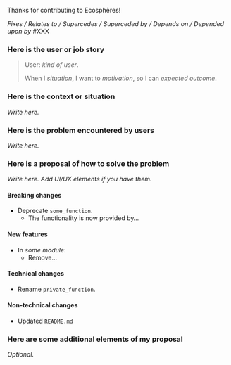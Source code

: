 Thanks for contributing to Ecosphères!

_Fixes / Relates to / Supercedes / Superceded by / Depends on / Depended upon by_ #XXX

### Here is the user or job story

> User: _kind of user_.
>
> When I _situation_,
> I want to _motivation_,
> so I can _expected outcome_.

### Here is the context or situation

_Write here._

### Here is the problem encountered by users

_Write here._

### Here is a proposal of how to solve the problem

_Write here. Add UI/UX elements if you have them._

#### Breaking changes

- Deprecate `some_function`.
  - The functionality is now provided by…

#### New features

- In _some module_:
  - Remove…

#### Technical changes

- Rename `private_function`.

#### Non-technical changes

- Updated `README.md`

### Here are some additional elements of my proposal

_Optional._